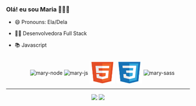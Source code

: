 ### Olá! eu sou Maria 👋👩‍💻

- 😄 Pronouns: Ela/Dela
- 👩‍💻 Desenvolvedora Full Stack
- 📚 Javascript

  <div style="display: inline_block" align="center" ><br>
  <img align="center" alt="mary-node"  height="60" width="70"" src="https://cdn.jsdelivr.net/gh/devicons/devicon/icons/nodejs/nodejs-original.svg" />
  <img align="center" alt="mary-js" height="60" width="70" src="https://cdn.jsdelivr.net/gh/devicons/devicon/icons/javascript/javascript-original.svg">
  <img align="center" alt="mary-html" height="60" width="70" src="https://raw.githubusercontent.com/devicons/devicon/master/icons/html5/html5-original.svg">
  <img align="center" alt="mary-css" height="60" width="70"" src="https://raw.githubusercontent.com/devicons/devicon/master/icons/css3/css3-original.svg">
  <img align="center" alt="mary-sass" height="60" width="70" src="https://cdn.jsdelivr.net/gh/devicons/devicon/icons/sass/sass-original.svg">
</div>


<hr>

<div style="display: inline_block" align="center" >
<p><img height="180em" src="https://github-readme-stats.vercel.app/api/?username=eimaryy&style=for-the-badge&show_icons=true&theme=dark&rank_icon=github"/>
<img height="180em" src="https://github-readme-stats.vercel.app/api/top-langs/?username=eimaryy&layout=compact&langs_count=7&theme=dark"/></p>
</div>
